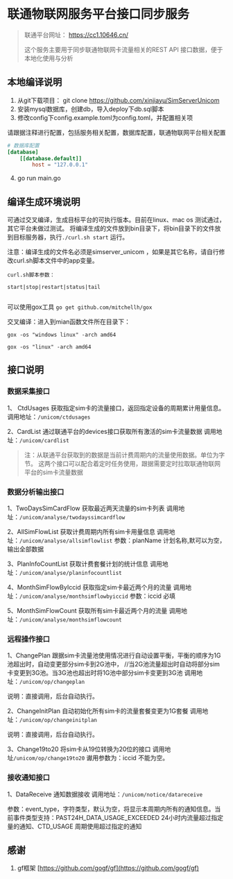 # 联通物联网服务平台接口同步服务

> 联通平台网址： https://cc1.10646.cn/
>
>这个服务主要用于同步联通物联网卡流量相关的REST API 接口数据，便于本地化使用与分析
>
>

## 本地编译说明

1. 从git下载项目： git clone https://github.com/xinjiayu/SimServerUnicom
2. 安装mysql数据库，创建db，导入deploy下db.sql脚本
3. 修改config下config.example.toml为config.toml，并配置相关项

请跟据注释进行配置，包括服务相关配置，数据库配置，联通物联网平台相关配置
```toml
# 数据库配置
[database]
    [[database.default]]
        host = "127.0.0.1"

```
4. go run main.go


## 编译生成环境说明
可通过交叉编译，生成目标平台的可执行版本。目前在linux、mac os 测试通过，其它平台未做过测试。
将编译生成的文件放到bin目录下，将bin目录下的文件放到目标服务器，执行`./curl.sh start` 运行。

注意：编译生成的文件名必须是simserver_unicom ，如果是其它名称，请自行修改curl.sh脚本文件中的app变量。

```
curl.sh脚本参数：

start|stop|restart|status|tail


```


可以使用gox工具
`go get github.com/mitchellh/gox`

交叉编译：进入到mian函数文件所在目录下：

`gox -os "windows linux" -arch amd64`

`gox -os "linux" -arch amd64`



## 接口说明

### 数据采集接口

1、 CtdUsages 获取指定sim卡的流量接口，返回指定设备的周期累计用量信息。
调用地址：`/unicom/ctdusages`

2、CardList 通过联通平台的devices接口获取所有激活的sim卡流量数据
调用地址：`/unicom/cardlist`

>注：从联通平台获取到的数据是当前计费周期内的流量使用数据。单位为字节。
>这两个接口可以配合着定时任务使用，跟据需要定时拉取联通物联网平台的sim卡流量数据
>
>

### 数据分析输出接口

1、TwoDaysSimCardFlow 获取最近两天流量的sim卡列表
调用地址：`/unicom/analyse/twodayssimcardflow`



2、AllSimFlowList 获取计费周期内所有sim卡用量信息
调用地址：`/unicom/analyse/allsimflowlist`
参数：planName 计划名称,默可以为空，输出全部数据


3、PlanInfoCountList 获取计费套餐计划的统计信息
调用地址：`/unicom/analyse/planinfocountlist`

4、MonthSimFlowByIccid 获取指定sim卡最近两个月的流量
调用地址：`/unicom/analyse/monthsimflowbyiccid`
参数：iccid 必填

5、MonthSimFlowCount 获取所有sim卡最近两个月的流量
调用地址：`/unicom/analyse/monthsimflowcount`

### 远程操作接口

1、ChangePlan 跟据sim卡流量池使用情况进行自动设置平衡，平衡的顺序为1G池超出时，自动变更部分sim卡到2G池中，
//当2G池流量超出时自动将部分sim卡变更到3G池。当3G池也超出时将1G池中部分sim卡变更到3G池
调用地址：`/unicom/op/changeplan`

说明：直接调用，后台自动执行。

2、ChangeInitPlan 自动初始化所有sim卡的流量套餐变更为1G套餐
调用地址：`/unicom/op/changeinitplan`

说明：直接调用，后台自动执行。

3、Change19to20 将sim卡从19位转换为20位的接口
调用地址`/unicom/op/change19to20`
谳用参数为：iccid 不能为空。


### 接收通知接口
1、DataReceive 通知数据接收
调用地址：`/unicom/notice/datareceive`

参数：event_type，字符类型，默认为空，将显示本周期内所有的通知信息。当前事件类型支持：PAST24H_DATA_USAGE_EXCEEDED 24小时内流量超过指定量的通知、CTD_USAGE 周期使用超过指定的通知

## 感谢

1. gf框架 [https://github.com/gogf/gf](https://github.com/gogf/gf) 

